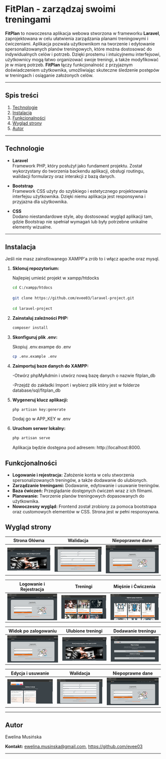 # FitPlan - zarządzaj swoimi treningami


**FitPlan** to nowoczesna aplikacja webowa stworzona w frameworku **Laravel**, zaprojektowana w celu ułatwienia zarządzania planami treningowymi i ćwiczeniami. Aplikacja pozwala użytkownikom na tworzenie i edytowanie spersonalizowanych planów treningowych, które można dostosować do indywidualnych celów i potrzeb. Dzięki prostemu i intuicyjnemu interfejsowi, użytkownicy mogą łatwo organizować swoje treningi, a także modyfikować je w miarę potrzeb. **FitPlan** łączy funkcjonalność z przyjaznym doświadczeniem użytkownika, umożliwiając skuteczne śledzenie postępów w treningach i osiąganie założonych celów.

---
## Spis treści

1. [Technologie](#Technologie)
2. [Instalacja](#Instalacja)
3. [Funkcjonalności](#Funkcjonalności)
4. [Wygląd strony](#Wyglad-strony)
5. [Autor](#Autor)

---
## Technologie

- **Laravel**  
  Framework PHP, który posłużył jako fundament projektu. Został wykorzystany do tworzenia backendu aplikacji, obsługi routingu, walidacji formularzy oraz interakcji z bazą danych.

- **Bootstrap**  
  Framework CSS użyty do szybkiego i estetycznego projektowania interfejsu użytkownika. Dzięki niemu aplikacja jest responsywna i przyjazna dla użytkownika.

- **CSS**  
  Dodano niestandardowe style, aby dostosować wygląd aplikacji tam, gdzie Bootstrap nie spełniał wymagań lub były potrzebne unikalne elementy wizualne.

---

## Instalacja

Jeśli nie masz zainstlowanego XAMPP'a zrób to i włącz apache oraz mysql.

1. **Sklonuj repozytorium:**

    Najlepiej umieść projekt w xampp/htdocks
   ```bash
   cd C:/xampp/htdocs

   git clone https://github.com/evee03/laravel-project.git

   cd laravel-project
   
   ```
2. **Zainstaluj zależności PHP:**

    ```bash
    composer install
    ```
3. **Skonfiguruj plik .env:**

    Skopiuj .env.exampe do .env
    ```bash
    cp .env.example .env
    ```
4. **Zaimportuj baze danych do XAMPP:**

    -Otwórz phpMyAdmin i utwórz nową bazę danych o nazwie fitplan_db

    -Przejdź do zakładki Import i wybierz plik który jest w folderze database/sql/fitplan_db
5. **Wygeneruj klucz aplikacji:**
    ```bash
    php artisan key:generate
    ```
    Dodaj go w APP_KEY w .env
6. **Uruchom serwer lokalny:**
    ```bash
    php artisan serve
    ```
    Aplikacja będzie dostępna pod adresem: http://localhost:8000.


## Funkcjonalności


- **Logowanie i rejestracja:** Założenie konta w celu stworzenia spersonalizowanych treningów, a także dodawanie do ulubionych.
- **Zarządzanie treningami:** Dodawanie, edytowanie i usuwanie treningów.
- **Baza ćwiczeń:** Przeglądanie dostępnych ćwiczeń wraz z ich filmami.
- **Planowanie:** Tworzenie planów treningowych dopasowanych do użytkownika.
- **Nowoczesny wygląd:** Frontend został zrobiony za pomoca bootstrapa oraz customowych elementów w CSS. Strona jest w pełni responsywna.

## Wygląd strony

| Strona Główna          | Walidacja          | Niepoprawne dane           |
|----------------------|---------------------|---------------------|
| ![Strona główna](resources/strona_glowna_unlog.gif) | ![walidacja](resources/walidacja_rejestracja.gif) | ![niepoprawne dane](resources/niepoprawny_email_lub_haslo.gif) |

| Logowanie i Rejestracja        | Treningi        | Mięśnie i Ćwiczenia      | 
|----------------------|---------------------|---------------------|
| ![logowanie i rejestracja](resources/logowanie_i_rejestracja.gif) | ![treningi](resources/treningi_unlog.gif) | ![mięśnie i ćwiczenia](resources/miesnie_i_cwiczenia_unlog.gif) |

| Widok po zalogowaniu         | Ulubione treningi        | Dodawanie treningu          |
|----------------------|---------------------|---------------------|
| ![widok_po_zalogowaniu](resources/widok_po_zalogowaniu.gif) | ![ulubione_treningi](resources/ulubione_treningi.gif) | ![Dodawanie treningu](resources/dodawanie_treningu.gif) |

| Edycja i usuwanie       | Walidacja          | Niepoprawne dane           |
|----------------------|---------------------|---------------------|
| ![Edycja i usuwanie treningu](resources/edycja_i_usuwanie_treningu.gif) | ![walidacja](resources/walidacja_rejestracja.gif) | ![niepoprawne dane](resources/niepoprawny_email_lub_haslo.gif) |

---

## Autor

  Ewelina Musińska

 **Kontakt:** ewelina.musinska@gmail.com, https://github.com/evee03

---
